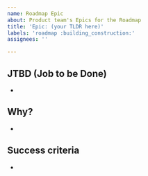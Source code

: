 ```yaml
---
name: Roadmap Epic
about: Product team's Epics for the Roadmap
title: 'Epic: (your TLDR here)'
labels: 'roadmap :building_construction:'
assignees: ''

---
```


## JTBD (Job to be Done)

- 

## Why?

- 

## Success criteria

-
